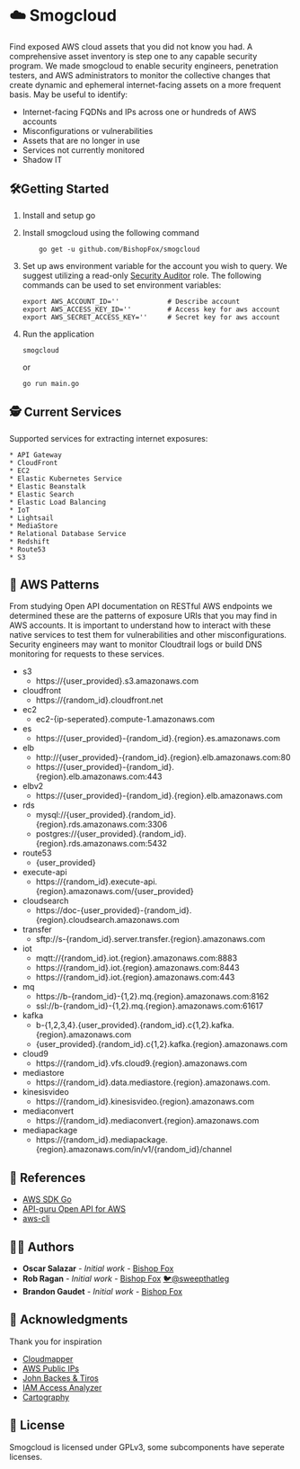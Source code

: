 # ☁️ Smogcloud 

Find exposed AWS cloud assets that you did not know you had. A comprehensive asset inventory is step one to any capable security program. We made smogcloud to enable security engineers, penetration testers, and AWS administrators to monitor the collective changes that create dynamic and ephemeral internet-facing assets on a more frequent basis. May be useful to identify:

 - Internet-facing FQDNs and IPs across one or hundreds of AWS accounts
 - Misconfigurations or vulnerabilities
 - Assets that are no longer in use
 - Services not currently monitored 
 - Shadow IT

## 🛠Getting Started
1. Install and setup go
2. Install smogcloud using the following command

    ``` 
        go get -u github.com/BishopFox/smogcloud
    ```
3. Set up aws environment variable for the account you wish to query. We suggest utilizing a read-only [Security Auditor](https://medium.com/@HorosAWSData/how-to-add-an-aws-user-with-security-audit-access-819f0aef7cee) role. The following commands can be used to set environment variables:

    ```
    export AWS_ACCOUNT_ID=''            # Describe account
    export AWS_ACCESS_KEY_ID=''         # Access key for aws account
    export AWS_SECRET_ACCESS_KEY=''     # Secret key for aws account
    ```

4. Run the application

    ```
    smogcloud
    ```
    or
    ```
    go run main.go
    ```

## 🕵️ Current Services
Supported services for extracting internet exposures:

    * API Gateway
    * CloudFront
    * EC2
    * Elastic Kubernetes Service
    * Elastic Beanstalk
    * Elastic Search
    * Elastic Load Balancing 
    * IoT
    * Lightsail
    * MediaStore
    * Relational Database Service
    * Redshift
    * Route53
    * S3

## 🔎 AWS Patterns

From studying Open API documentation on RESTful AWS endpoints we determined these are the patterns of exposure URIs that you may find in AWS accounts. It is important to understand how to interact with these native services to test them for vulnerabilities and other misconfigurations. Security engineers may want to monitor Cloudtrail logs or build DNS monitoring for requests to these services. 

- s3
  - https://{user_provided}.s3.amazonaws.com
- cloudfront
  - https://{random_id}.cloudfront.net
- ec2
  - ec2-{ip-seperated}.compute-1.amazonaws.com
- es
  - https://{user_provided}-{random_id}.{region}.es.amazonaws.com
- elb
  - http://{user_provided}-{random_id}.{region}.elb.amazonaws.com:80
  - https://{user_provided}-{random_id}.{region}.elb.amazonaws.com:443
- elbv2
  - https://{user_provided}-{random_id}.{region}.elb.amazonaws.com
- rds
  - mysql://{user_provided}.{random_id}.{region}.rds.amazonaws.com:3306
  - postgres://{user_provided}.{random_id}.{region}.rds.amazonaws.com:5432
- route53
  - {user_provided}
- execute-api
  - https://{random_id}.execute-api.{region}.amazonaws.com/{user_provided}
- cloudsearch
  - https://doc-{user_provided}-{random_id}.{region}.cloudsearch.amazonaws.com
- transfer
  - sftp://s-{random_id}.server.transfer.{region}.amazonaws.com
- iot 
  - mqtt://{random_id}.iot.{region}.amazonaws.com:8883
  - https://{random_id}.iot.{region}.amazonaws.com:8443
  - https://{random_id}.iot.{region}.amazonaws.com:443
- mq
  - https://b-{random_id}-{1,2}.mq.{region}.amazonaws.com:8162
  - ssl://b-{random_id}-{1,2}.mq.{region}.amazonaws.com:61617
- kafka
  - b-{1,2,3,4}.{user_provided}.{random_id}.c{1,2}.kafka.{region}.amazonaws.com
  - {user_provided}.{random_id}.c{1,2}.kafka.{region}.amazonaws.com
- cloud9
  - https://{random_id}.vfs.cloud9.{region}.amazonaws.com
- mediastore
  - https://{random_id}.data.mediastore.{region}.amazonaws.com.
- kinesisvideo
  - https://{random_id}.kinesisvideo.{region}.amazonaws.com
- mediaconvert
  - https://{random_id}.mediaconvert.{region}.amazonaws.com
- mediapackage
  - https://{random_id}.mediapackage.{region}.amazonaws.com/in/v1/{random_id}/channel

## 📌 References
* [AWS SDK Go](https://docs.aws.amazon.com/sdk-for-go/api/)
* [API-guru Open API for AWS](https://github.com/APIs-guru/openapi-directory/tree/master/APIs/amazonaws.com)
* [aws-cli](https://github.com/aws/aws-cli)

## 👨‍💻  Authors

* **Oscar Salazar** - *Initial work* - [Bishop Fox](https://github.com/tracertea)
* **Rob Ragan** - *Initial work* - [Bishop Fox](https://github.com/basicScandal) [🐦@sweepthatleg](https://twitter.com/sweepthatleg)
* **Brandon Gaudet** - *Initial work* - [Bishop Fox](https://github.com/brandondgaudet)

## 📣 Acknowledgments

Thank you for inspiration
* [Cloudmapper](https://github.com/duo-labs/cloudmapper)
* [AWS Public IPs](https://github.com/arkadiyt/aws_public_ips)
* [John Backes & Tiros](https://aws.amazon.com/blogs/security/aws-security-profile-john-backes-senior-software-development-engineer/)
* [IAM Access Analyzer](https://docs.aws.amazon.com/IAM/latest/UserGuide/what-is-access-analyzer.html)
* [Cartography](https://github.com/lyft/cartography)

## 📄 License

Smogcloud is licensed under GPLv3, some subcomponents have seperate licenses. 
